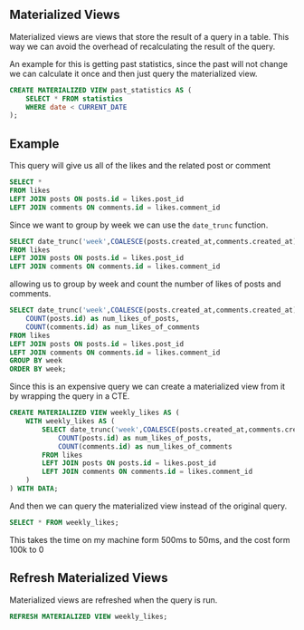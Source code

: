 ## Materialized Views

Materialized views are views that store the result of a query in a table. This way we can avoid the overhead of recalculating the result of the query.

An example for this is getting past statistics, since the past will not change we can calculate it once and then just query the materialized view.

```sql
CREATE MATERIALIZED VIEW past_statistics AS (
	SELECT * FROM statistics
	WHERE date < CURRENT_DATE
);
```

## Example

This query will give us all of the likes and the related post or comment

```sql
SELECT *
FROM likes
LEFT JOIN posts ON posts.id = likes.post_id
LEFT JOIN comments ON comments.id = likes.comment_id
```

Since we want to group by week we can use the `date_trunc` function.

```sql
SELECT date_trunc('week',COALESCE(posts.created_at,comments.created_at)) as week
FROM likes
LEFT JOIN posts ON posts.id = likes.post_id
LEFT JOIN comments ON comments.id = likes.comment_id
```

allowing us to group by week and count the number of likes of posts and comments.

```sql
SELECT date_trunc('week',COALESCE(posts.created_at,comments.created_at)) as week,
	COUNT(posts.id) as num_likes_of_posts,
	COUNT(comments.id) as num_likes_of_comments
FROM likes
LEFT JOIN posts ON posts.id = likes.post_id
LEFT JOIN comments ON comments.id = likes.comment_id
GROUP BY week
ORDER BY week;
```

Since this is an expensive query we can create a materialized view from it by wrapping the query in a CTE.

```sql
CREATE MATERIALIZED VIEW weekly_likes AS (
	WITH weekly_likes AS (
		SELECT date_trunc('week',COALESCE(posts.created_at,comments.created_at)) as week,
			COUNT(posts.id) as num_likes_of_posts,
			COUNT(comments.id) as num_likes_of_comments
		FROM likes
		LEFT JOIN posts ON posts.id = likes.post_id
		LEFT JOIN comments ON comments.id = likes.comment_id
	)
) WITH DATA;
```

And then we can query the materialized view instead of the original query.

```sql
SELECT * FROM weekly_likes;
```

This takes the time on my machine form 500ms to 50ms, and the cost form 100k to 0

## Refresh Materialized Views

Materialized views are refreshed when the query is run.

```sql
REFRESH MATERIALIZED VIEW weekly_likes;
```
